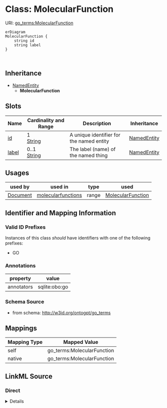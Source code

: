 

# Class: MolecularFunction



URI: [go_terms:MolecularFunction](http://w3id.org/ontogpt/go_termsMolecularFunction)



```mermaid
erDiagram
MolecularFunction {
    string id  
    string label  
}



```




## Inheritance
* [NamedEntity](NamedEntity.md)
    * **MolecularFunction**



## Slots

| Name | Cardinality and Range | Description | Inheritance |
| ---  | --- | --- | --- |
| [id](id.md) | 1 <br/> [String](String.md) | A unique identifier for the named entity | [NamedEntity](NamedEntity.md) |
| [label](label.md) | 0..1 <br/> [String](String.md) | The label (name) of the named thing | [NamedEntity](NamedEntity.md) |





## Usages

| used by | used in | type | used |
| ---  | --- | --- | --- |
| [Document](Document.md) | [molecularfunctions](molecularfunctions.md) | range | [MolecularFunction](MolecularFunction.md) |






## Identifier and Mapping Information


### Valid ID Prefixes

Instances of this class *should* have identifiers with one of the following prefixes:

* GO






### Annotations

| property | value |
| --- | --- |
| annotators | sqlite:obo:go || prompt.examples | catalytic activity, amine binding, peptide receptor activity, oxygen carrier activity, structural constituent of cytoskeleton |



### Schema Source


* from schema: http://w3id.org/ontogpt/go_terms





## Mappings

| Mapping Type | Mapped Value |
| ---  | ---  |
| self | go_terms:MolecularFunction |
| native | go_terms:MolecularFunction |





## LinkML Source

<!-- TODO: investigate https://stackoverflow.com/questions/37606292/how-to-create-tabbed-code-blocks-in-mkdocs-or-sphinx -->

### Direct

<details>
```yaml
name: MolecularFunction
id_prefixes:
- GO
annotations:
  annotators:
    tag: annotators
    value: sqlite:obo:go
  prompt.examples:
    tag: prompt.examples
    value: catalytic activity, amine binding, peptide receptor activity, oxygen carrier
      activity, structural constituent of cytoskeleton
from_schema: http://w3id.org/ontogpt/go_terms
is_a: NamedEntity
slot_usage:
  id:
    name: id
    values_from:
    - GOMolecularFunctionType
    domain_of:
    - NamedEntity
    - Publication

```
</details>

### Induced

<details>
```yaml
name: MolecularFunction
id_prefixes:
- GO
annotations:
  annotators:
    tag: annotators
    value: sqlite:obo:go
  prompt.examples:
    tag: prompt.examples
    value: catalytic activity, amine binding, peptide receptor activity, oxygen carrier
      activity, structural constituent of cytoskeleton
from_schema: http://w3id.org/ontogpt/go_terms
is_a: NamedEntity
slot_usage:
  id:
    name: id
    values_from:
    - GOMolecularFunctionType
    domain_of:
    - NamedEntity
    - Publication
attributes:
  id:
    name: id
    description: A unique identifier for the named entity
    from_schema: http://w3id.org/ontogpt/go_terms
    rank: 1000
    values_from:
    - GOMolecularFunctionType
    identifier: true
    alias: id
    owner: MolecularFunction
    domain_of:
    - NamedEntity
    - Publication
    range: string
    required: true
  label:
    name: label
    annotations:
      owl:
        tag: owl
        value: AnnotationProperty, AnnotationAssertion
    description: The label (name) of the named thing
    from_schema: http://w3id.org/ontogpt/go_terms
    aliases:
    - name
    rank: 1000
    slot_uri: rdfs:label
    alias: label
    owner: MolecularFunction
    domain_of:
    - NamedEntity
    range: string

```
</details>